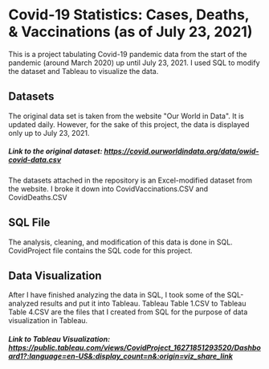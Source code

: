 # Covid-19 Statistics: Cases, Deaths, & Vaccinations (as of July 23, 2021)
This is a project tabulating Covid-19 pandemic data from the start of the pandemic (around March 2020) up until July 23, 2021. I used SQL to modify the dataset and Tableau to visualize the data.

## Datasets
The original data set is taken from the website "Our World in Data". It is updated daily. However, for the sake of this project, the data is displayed only up to July 23, 2021.
  ##### Link to the original dataset: https://covid.ourworldindata.org/data/owid-covid-data.csv


The datasets attached in the repository is an Excel-modified dataset from the website. I broke it down into CovidVaccinations.CSV and CovidDeaths.CSV

## SQL File
The analysis, cleaning, and modification of this data is done in SQL. CovidProject file contains the SQL code for this project.

## Data Visualization
After I have finished analyzing the data in SQL, I took some of the SQL-analyzed results and put it into Tableau. Tableau Table 1.CSV to Tableau Table 4.CSV are the files that I created from SQL for the purpose of data visualization in Tableau.
  ##### Link to Tableau Visualization: https://public.tableau.com/views/CovidProject_16271851293520/Dashboard1?:language=en-US&:display_count=n&:origin=viz_share_link
